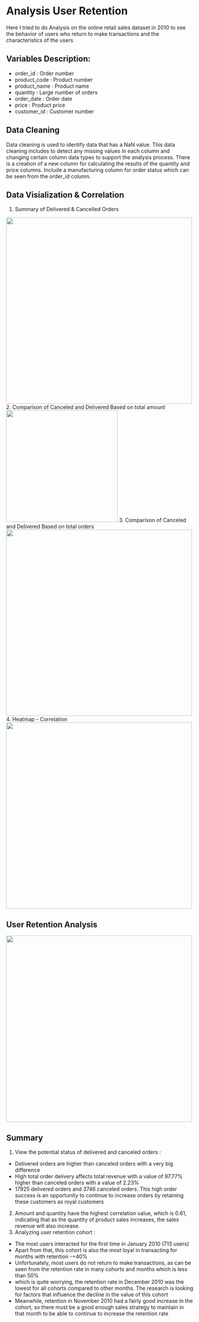 # Analysis User Retention
Here I tried to do Analysis on the online retail sales dataset in 2010 to see the behavior of users who return to make transactions and the characteristics of the users

## Variables Description:
- order_id : Order number
- product_code : Product number
- product_name : Product name
- quantity : Large number of orders
- order_date : Order date
- price : Product price
- customer_id : Customer number

## Data Cleaning
Data cleaning is used to identify data that has a NaN value. This data cleaning includes to detect any missing values in each column and changing certain column data types to support the analysis process. There is a creation of a new column for calculating the results of the quantity and price columns. Include a manufacturing column for order status which can be seen from the order_id column.

## Data Visialization & Correlation
1. Summary of Delivered & Cancelled Orders
<img src="https://user-images.githubusercontent.com/140676710/278646644-01d68b03-14dc-4b56-9844-9654ad604f21.png" width="500">
2.  Comparison of Canceled and Delivered Based on total amount
<img src="https://user-images.githubusercontent.com/140676710/278648246-d00a3668-8665-4489-b823-0da61feeaf54.png" width="300">
3. Comparison of Canceled and Delivered Based on total orders
<img src="https://user-images.githubusercontent.com/140676710/278647573-55b647e1-1bef-440b-add0-f937a9272e43.png" width="500">
4. Heatmap - Correlation
<img src="https://user-images.githubusercontent.com/140676710/278648724-b6405f3b-aa38-41c3-a91e-5367007035bd.png" width="500">

## User Retention Analysis
<img src="https://user-images.githubusercontent.com/140676710/278649202-8af5300e-5371-4f56-ac07-62e1caf1db86.png" width="500">

## Summary
1. View the potential status of delivered and canceled orders :
- Delivered orders are higher than canceled orders with a very big difference
- High total order delivery affects total revenue with a value of 97.77% higher than canceled orders with a value of 2.23%
- 17925 delivered orders and 3746 canceled orders. This high order success is an opportunity to continue to increase orders by retaining these customers as royal customers
2. Amount and quantity have the highest correlation value, which is 0.61, indicating that as the quantity of product sales increases, the sales revenue will also increase.
3. Analyzing user retention cohort : 
- The most users interacted for the first time in January 2010 (713 users)
- Apart from that, this cohort is also the most loyal in transacting for months with retention -+40%
- Unfortunately, most users do not return to make transactions, as can be seen from the retention rate in many cohorts and months which is less than 50%
- which is quite worrying, the retention rate in December 2010 was the lowest for all cohorts compared to other months. The research is looking for factors that influence the decline in the value of this cohort
- Meanwhile, retention in November 2010 had a fairly good increase in the cohort, so there must be a good enough sales strategy to maintain in that month to be able to continue to increase the retention rate
